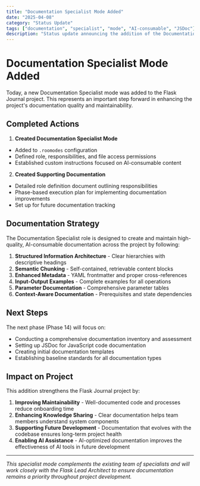```yaml
---
title: "Documentation Specialist Mode Added"
date: "2025-04-08"
category: "Status Update"
tags: ["documentation", "specialist", "mode", "AI-consumable", "JSDoc"]
description: "Status update announcing the addition of the Documentation Specialist mode to the project, outlining its purpose, strategy, and next steps."
---
```


# Documentation Specialist Mode Added

Today, a new Documentation Specialist mode was added to the Flask Journal project. This represents an important step forward in enhancing the project's documentation quality and maintainability.

## Completed Actions

1. **Created Documentation Specialist Mode**
- Added to `.roomodes` configuration
- Defined role, responsibilities, and file access permissions
- Established custom instructions focused on AI-consumable content

2. **Created Supporting Documentation**
- Detailed role definition document outlining responsibilities
- Phase-based execution plan for implementing documentation improvements
- Set up for future documentation tracking

## Documentation Strategy

The Documentation Specialist role is designed to create and maintain high-quality, AI-consumable documentation across the project by following:

1. **Structured Information Architecture** - Clear hierarchies with descriptive headings
2. **Semantic Chunking** - Self-contained, retrievable content blocks
3. **Enhanced Metadata** - YAML frontmatter and proper cross-references
4. **Input-Output Examples** - Complete examples for all operations
5. **Parameter Documentation** - Comprehensive parameter tables
6. **Context-Aware Documentation** - Prerequisites and state dependencies

## Next Steps

The next phase (Phase 14) will focus on:

- Conducting a comprehensive documentation inventory and assessment
- Setting up JSDoc for JavaScript code documentation
- Creating initial documentation templates
- Establishing baseline standards for all documentation types

## Impact on Project

This addition strengthens the Flask Journal project by:

1. **Improving Maintainability** - Well-documented code and processes reduce onboarding time
2. **Enhancing Knowledge Sharing** - Clear documentation helps team members understand system components
3. **Supporting Future Development** - Documentation that evolves with the codebase ensures long-term project health
4. **Enabling AI Assistance** - AI-optimized documentation improves the effectiveness of AI tools in future development

---

*This specialist mode complements the existing team of specialists and will work closely with the Flask Lead Architect to ensure documentation remains a priority throughout project development.*